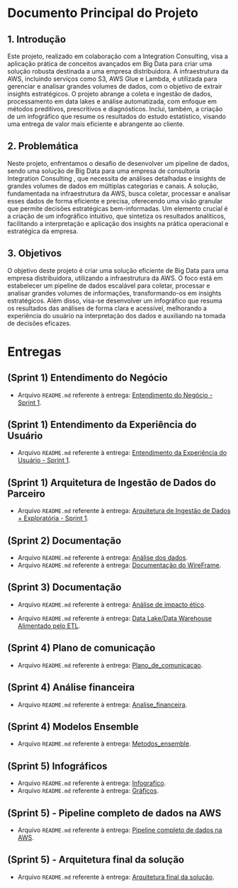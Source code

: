 # Documento Principal do Projeto

## 1. Introdução

Este projeto, realizado em colaboração com a Integration Consulting, visa a aplicação prática de conceitos avançados em Big Data para criar uma solução robusta destinada a uma empresa distribuidora. A infraestrutura da AWS, incluindo serviços como S3, AWS Glue e Lambda, é utilizada para gerenciar e analisar grandes volumes de dados, com o objetivo de extrair insights estratégicos. O projeto abrange a coleta e ingestão de dados, processamento em data lakes e análise automatizada, com enfoque em métodos preditivos, prescritivos e diagnósticos. Inclui, também, a criação de um infográfico que resume os resultados do estudo estatístico, visando uma entrega de valor mais eficiente e abrangente ao cliente.

## 2. Problemática

Neste projeto, enfrentamos o desafio de desenvolver um pipeline de dados, sendo uma solução de Big Data para uma empresa de consultoria Integration Consulting , que necessita de análises detalhadas e insights de grandes volumes de dados em múltiplas categorias e canais. A solução, fundamentada na infraestrutura da AWS, busca coletar, processar e analisar esses dados de forma eficiente e precisa, oferecendo uma visão granular que permite decisões estratégicas bem-informadas. Um elemento crucial é a criação de um infográfico intuitivo, que sintetiza os resultados analíticos, facilitando a interpretação e aplicação dos insights na prática operacional e estratégica da empresa.

## 3. Objetivos

O objetivo deste projeto é criar uma solução eficiente de Big Data para uma empresa distribuidora, utilizando a infraestrutura da AWS. O foco está em estabelecer um pipeline de dados escalável para coletar, processar e analisar grandes volumes de informações, transformando-os em insights estratégicos. Além disso, visa-se desenvolver um infográfico que resuma os resultados das análises de forma clara e acessível, melhorando a experiência do usuário na interpretação dos dados e auxiliando na tomada de decisões eficazes.

# Entregas

## (Sprint 1) Entendimento do Negócio

- Arquivo `README.md` referente à entrega: [Entendimento do Negócio - Sprint 1](https://github.com/2023M8T4Inteli/grupo4/blob/dev/document/Sprint%201/negocios.md).

## (Sprint 1) Entendimento da Experiência do Usuário

- Arquivo `README.md` referente à entrega: [Entendimento da Experiência do Usuário - Sprint 1](https://github.com/2023M8T4Inteli/grupo4/blob/dev/document/Sprint%201/Ux%26Design.md).

## (Sprint 1) Arquitetura de Ingestão de Dados do Parceiro

- Arquivo `README.md` referente à entrega: [Arquitetura de Ingestão de Dados + Exploratória - Sprint 1](https://github.com/2023M8T4Inteli/grupo4/blob/dev/document/Sprint%201/programacao.md).

## (Sprint 2) Documentação

- Arquivo `README.md` referente à entrega: [Análise dos dados](https://github.com/2023M8T4Inteli/grupo4/blob/main/document/Sprint%202/An%C3%A1lise%20das%20Fontes%20de%20Dados.md).
- Arquivo `README.md` referente à entrega: [Documentação do WireFrame](https://github.com/2023M8T4Inteli/grupo4/blob/main/document/Sprint%202/Documenta%C3%A7%C3%A3o%20Wireframes.md).

## (Sprint 3) Documentação

- Arquivo `README.md` referente à entrega: [Análise de impacto ético](https://github.com/2023M8T4Inteli/grupo4/blob/main/document/Sprint%203/Documenta%C3%A7%C3%A3o%20de%20An%C3%A1lise%20de%20Impacto%20%C3%89tico.md).

- Arquivo `README.md` referente à entrega: [Data Lake/Data Warehouse Alimentado pelo ETL](https://github.com/2023M8T4Inteli/grupo4/blob/main/document/Sprint%203/programacao.md).

## (Sprint 4) Plano de comunicação 
- Arquivo `README.md` referente à entrega: [Plano_de_comunicacao](https://github.com/2023M8T4Inteli/grupo4/blob/main/document/Sprint%204/Plano%20de%20Comunica%C3%A7%C3%A3o%20-%20Big%20D..pdf).

## (Sprint 4) Análise financeira
- Arquivo `README.md` referente à entrega: [Analise_financeira](https://github.com/2023M8T4Inteli/grupo4/blob/main/document/Sprint%204/An%C3%A1lise%20Financeira%20do%20Projeto%20-%20Big%20D..pdf).

## (Sprint 4) Modelos Ensemble
- Arquivo `README.md` referente à entrega: [Metodos_ensemble](https://github.com/2023M8T4Inteli/grupo4/blob/main/src/script_Ensemble/Modelo_Ensemble_Randon_Florest_BigD%20(vers%C3%A3o%204).ipynb).

## (Sprint 5) Infográficos 
- Arquivo `README.md` referente à entrega: [Infografico](https://github.com/2023M8T4Inteli/grupo4/blob/main/document/Sprint%205/Infogr%C3%A1fico%20-%20Relat%C3%B3rio%20de%20An%C3%A1lise%20de%20Efic%C3%A1cia%20e%20Sugest%C3%B5es%20de%20Melhoria%20no%20Projeto.md).
- Arquivo `README.md` referente à entrega: [Gráficos](https://github.com/2023M8T4Inteli/grupo4/blob/main/document/Sprint%205/documentacao_metabase.md).
 
## (Sprint 5) - Pipeline completo de dados na AWS
- Arquivo `README.md` referente à entrega: [Pipeline completo de dados na AWS](https://github.com/2023M8T4Inteli/grupo4/blob/main/document/Sprint%205/Detalhes%20T%C3%A9cnicos%20do%20Pipeline%20de%20dados%20na%20AWS.md).

## (Sprint 5) - Arquitetura final da solução
- Arquivo `README.md` referente à entrega: [Arquitetura final da solução](https://github.com/2023M8T4Inteli/grupo4/blob/main/document/Sprint%204/Nova%20Arquitetura.pdf).



